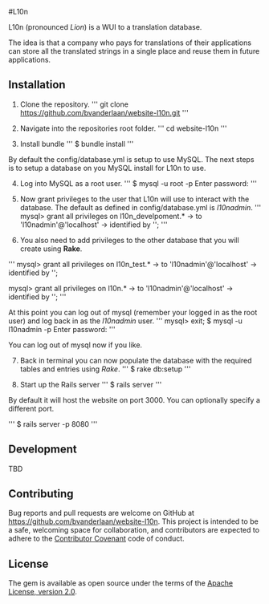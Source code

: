 #L10n

L10n (pronounced *Lion*) is a WUI to a translation database. 

The idea is that a company who pays for translations of their applications can store all the translated strings in a single place and reuse them in future applications.

## Installation

1. Clone the repository.
'''
git clone https://github.com/bvanderlaan/website-l10n.git
'''

2. Navigate into the repositories root folder.
'''
cd website-l10n
'''

3. Install bundle
'''
$ bundle install
'''

By default the config/database.yml is setup to use MySQL. The next steps is to setup a database on you MySQL install for L10n to use.

4. Log into MySQL as a root user.
'''
$ mysql -u root -p 
Enter password: *<your root password>*
'''

5. Now grant privileges to the user that L10n will use to interact with the database. The default as defined in config/database.yml is *l10nadmin*.
'''
mysql> grant all privileges on l10n_develpoment.*
    -> to 'l10nadmin'@'localhost'
	-> identified by '*<your l10nadmin user password>*';
'''

6. You also need to add privileges to the other database that you will create using **Rake**.

'''
mysql> grant all privileges on l10n_test.*
    -> to 'l10nadmin'@'localhost'
	-> identified by '*<your l10nadmin user password>*';

	
mysql> grant all privileges on l10n.*
    -> to 'l10nadmin'@'localhost'
	-> identified by '*<your l10nadmin user password>*';
'''

At this point you can log out of mysql (remember your logged in as the root user) and log back in as the *l10nadmin* user.
'''
mysql> exit;
     $ mysql -u l10nadmin -p 
	 Enter password: *<your l10nadmin password>*
'''

You can log out of mysql now if you like.

7. Back in terminal you can now populate the database with the required tables and entries using *Rake*.
'''
$ rake db:setup
'''

8. Start up the Rails server
'''
$ rails server
'''

By default it will host the website on port 3000.
You can optionally specify a different port.

'''
$ rails server -p 8080
'''

## Development

TBD

## Contributing

Bug reports and pull requests are welcome on GitHub at https://github.com/bvanderlaan/website-l10n. This project is intended to be a safe, welcoming space for collaboration, and contributors are expected to adhere to the [Contributor Covenant](http://contributor-covenant.org) code of conduct.


## License

The gem is available as open source under the terms of the [Apache License, version 2.0](https://opensource.org/licenses/Apache-2.0).